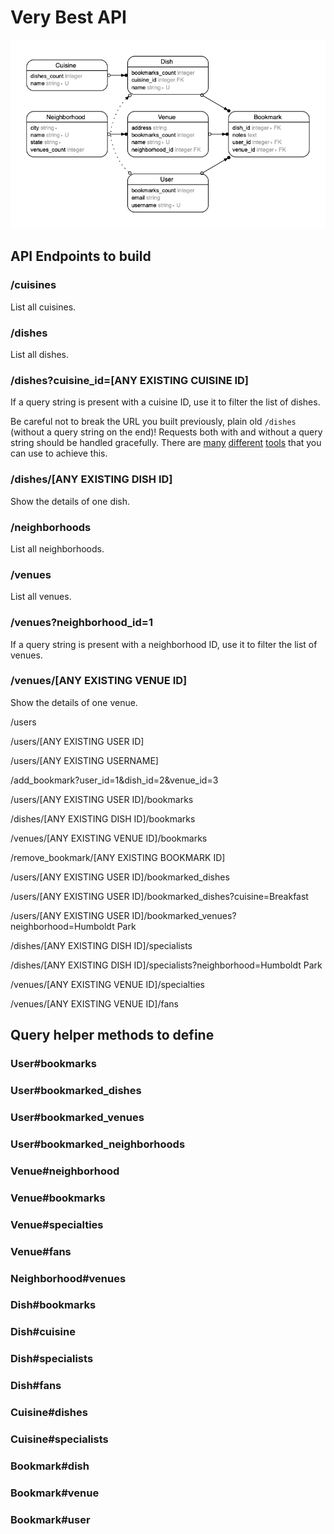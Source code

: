 # Very Best API

![](/assets/very-best-api-erd.png)


## API Endpoints to build

### /cuisines

List all cuisines.

### /dishes

List all dishes.

### /dishes?cuisine_id=[ANY EXISTING CUISINE ID]

If a query string is present with a cuisine ID, use it to filter the list of dishes.

Be careful not to break the URL you built previously, plain old `/dishes` (without a query string on the end)! Requests both with and without a query string should be handled gracefully. There are [many](https://chapters.firstdraft.com/chapters/763) [different]() [tools](https://chapters.firstdraft.com/chapters/758#include) that you can use to achieve this.

### /dishes/[ANY EXISTING DISH ID]

Show the details of one dish.

### /neighborhoods

List all neighborhoods.

### /venues

List all venues.

### /venues?neighborhood_id=1

If a query string is present with a neighborhood ID, use it to filter the list of venues.

### /venues/[ANY EXISTING VENUE ID]

Show the details of one venue.

/users

/users/[ANY EXISTING USER ID]

/users/[ANY EXISTING USERNAME]

/add_bookmark?user_id=1&dish_id=2&venue_id=3

/users/[ANY EXISTING USER ID]/bookmarks

/dishes/[ANY EXISTING DISH ID]/bookmarks

/venues/[ANY EXISTING VENUE ID]/bookmarks

/remove_bookmark/[ANY EXISTING BOOKMARK ID]

/users/[ANY EXISTING USER ID]/bookmarked_dishes

/users/[ANY EXISTING USER ID]/bookmarked_dishes?cuisine=Breakfast

/users/[ANY EXISTING USER ID]/bookmarked_venues?neighborhood=Humboldt Park

/dishes/[ANY EXISTING DISH ID]/specialists

/dishes/[ANY EXISTING DISH ID]/specialists?neighborhood=Humboldt Park

/venues/[ANY EXISTING VENUE ID]/specialties

/venues/[ANY EXISTING VENUE ID]/fans


## Query helper methods to define

### User#bookmarks

### User#bookmarked_dishes

### User#bookmarked_venues

### User#bookmarked_neighborhoods

### Venue#neighborhood

### Venue#bookmarks

### Venue#specialties

### Venue#fans

### Neighborhood#venues

### Dish#bookmarks

### Dish#cuisine

### Dish#specialists

### Dish#fans

### Cuisine#dishes

### Cuisine#specialists

### Bookmark#dish

### Bookmark#venue

### Bookmark#user

